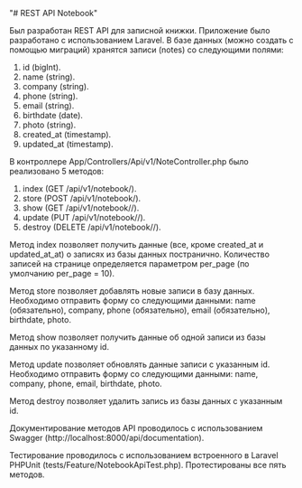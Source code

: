 
"# REST API Notebook" 

Был разработан REST API для записной книжки.
Приложение было разработано с использованием Laravel.
В базе данных (можно создать с помощью миграций) хранятся записи (notes) со следующими полями:

1. id (bigInt).
2. name (string).
3. company (string).
4. phone (string).
5. email (string).
6. birthdate (date).
7. photo (string).
8. created_at (timestamp).
9. updated_at (timestamp).

В контроллере App/Controllers/Api/v1/NoteController.php было реализовано 5 методов:
1. index (GET /api/v1/notebook/).
2. store (POST /api/v1/notebook/).
3. show (GET /api/v1/notebook/<id>/).
4. update (PUT /api/v1/notebook/<id>/).
5. destroy (DELETE /api/v1/notebook/<id>/).

Метод index позволяет получить данные (все, кроме created_at и updated_at_at) о записях из базы данных постранично. Количество записей на странице определяется параметром per_page (по умолчанию per_page = 10).

Метод store позволяет добавлять новые записи в базу данных. Необходимо отправить форму со следующими данными: name (обязательно), company, phone (обязательно), email (обязательно), birthdate, photo.

Метод show позволяет получить данные об одной записи из базы данных по указанному id.

Метод update позволяет обновлять данные записи с указанным id. Необходимо отправить форму со следующими данными: name, company, phone, email, birthdate, photo.

Метод destroy позволяет удалить запись из базы данных с указанным id.

Документирование методов API проводилось с использованием Swagger (http://localhost:8000/api/documentation).

Тестирование проводилось с использованием встроенного в Laravel PHPUnit (tests/Feature/NotebookApiTest.php). Протестированы все пять методов.